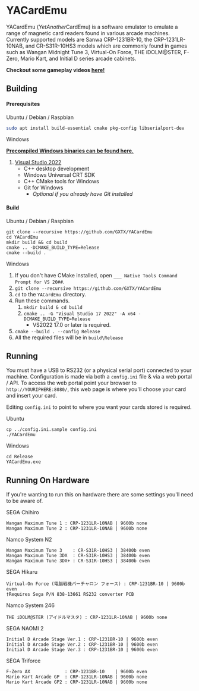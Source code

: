 YACardEmu
============

YACardEmu (*YetAnother*CardEmu) is a software emulator to emulate a range of magnetic card readers found in various arcade machines. Currently supported models are Sanwa CRP-1231BR-10, the CRP-1231LR-10NAB, and CR-S31R-10HS3 models which are commonly found in games such as Wangan Midnight Tune 3, Virtual-On Force, THE iDOLM@STER, F-Zero, Mario Kart, and Initial D series arcade cabinets.

**Checkout some gameplay videos [here!](https://www.youtube.com/channel/UCle6xQNwROzwYfYMyrnIcBQ)**

Building
---------
#### Prerequisites

Ubuntu / Debian / Raspbian

```sh
sudo apt install build-essential cmake pkg-config libserialport-dev
```

Windows

**[Precompiled Windows binaries can be found here.](https://github.com/GXTX/YACardEmu/tags)**

1. [Visual Studio 2022](https://visualstudio.microsoft.com/vs/)
    * C++ desktop development
    * Windows Universal CRT SDK
    * C++ CMake tools for Windows
    * Git for Windows
		* *Optional if you already have Git installed*

#### Build

Ubuntu / Debian / Raspbian

```
git clone --recursive https://github.com/GXTX/YACardEmu
cd YACardEmu
mkdir build && cd build
cmake .. -DCMAKE_BUILD_TYPE=Release
cmake --build .
```

Windows

1. If you don't have CMake installed, open `___ Native Tools Command Prompt for VS 20##`.
2. `git clone --recursive https://github.com/GXTX/YACardEmu`
3. `cd` to the `YACardEmu` directory.
4. Run these commands.
    1. `mkdir build & cd build`
    2. `cmake .. -G "Visual Studio 17 2022" -A x64 -DCMAKE_BUILD_TYPE=Release`
        * VS2022 17.0 or later is required.
5. `cmake --build . --config Release`
6. All the required files will be in `build\Release`

Running
---------

You must have a USB to RS232 (or a physical serial port) connected to your machine. Configuration is made via both a `config.ini` file & via a web portal / API.
To access the web portal point your browser to `http://YOURIPHERE:8080/`, this web page is where you'll choose your card and insert your card.

Editing `config.ini` to point to where you want your cards stored is required.

Ubuntu

```
cp ../config.ini.sample config.ini
./YACardEmu
```

Windows

```
cd Release
YACardEmu.exe
```

Running On Hardware
---------

If you're wanting to run this on hardware there are some settings you'll need to be aware of.

SEGA Chihiro
```
Wangan Maximum Tune 1 : CRP-1231LR-10NAB | 9600b none
Wangan Maximum Tune 2 : CRP-1231LR-10NAB | 9600b none
```

Namco System N2
```
Wangan Maximum Tune 3    : CR-S31R-10HS3 | 38400b even
Wangan Maximum Tune 3DX  : CR-S31R-10HS3 | 38400b even
Wangan Maximum Tune 3DX+ : CR-S31R-10HS3 | 38400b even
```

SEGA Hikaru
```
Virtual-On Force (電脳戦機バーチャロン フォース) : CRP-1231BR-10 | 9600b even
†Requires Sega P/N 838-13661 RS232 converter PCB
```

Namco System 246
```
THE iDOLM@STER (アイドルマスタ) : CRP-1231LR-10NAB | 9600b none
```

SEGA NAOMI 2
```
Initial D Arcade Stage Ver.1 : CRP-1231BR-10 | 9600b even
Initial D Arcade Stage Ver.2 : CRP-1231BR-10 | 9600b even
Initial D Arcade Stage Ver.3 : CRP-1231BR-10 | 9600b even
```

SEGA Triforce
```
F-Zero AX             : CRP-1231BR-10    | 9600b even
Mario Kart Arcade GP  : CRP-1231LR-10NAB | 9600b none
Mario Kart Arcade GP2 : CRP-1231LR-10NAB | 9600b none
```
